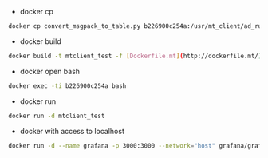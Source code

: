 - docker cp

```bash
docker cp convert_msgpack_to_table.py b226900c254a:/usr/mt_client/ad_runtime/convert_msgpack_to_table.py
```

- docker build

```bash
docker build -t mtclient_test -f [Dockerfile.mt](http://dockerfile.mt/) .
```

- docker open bash

```bash
docker exec -ti b226900c254a bash
```

- docker run

```bash
docker run -d mtclient_test
```

- docker with access to localhost

```bash
docker run -d --name grafana -p 3000:3000 --network="host" grafana/grafana
```
